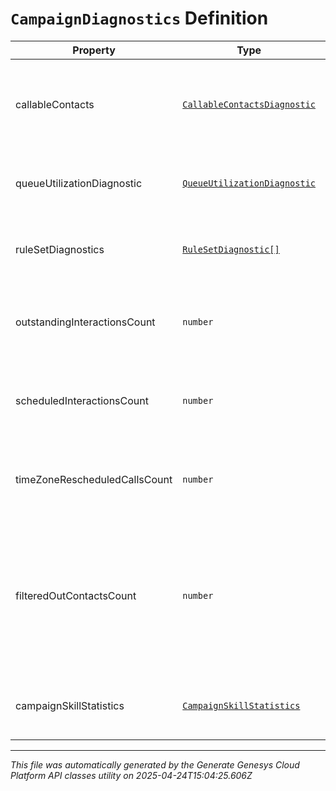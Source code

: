 # `CampaignDiagnostics` Definition

| Property | Type | Required | Description |
|----------|------|----------|-------------|
| callableContacts | [`CallableContactsDiagnostic`](callablecontactsdiagnostic-definition.md) | No | Campaign properties that can impact which contacts are callable |
| queueUtilizationDiagnostic | [`QueueUtilizationDiagnostic`](queueutilizationdiagnostic-definition.md) | No | Information regarding the campaign's queue |
| ruleSetDiagnostics | [`RuleSetDiagnostic[]`](rulesetdiagnostic-definition.md) | No | Information regarding the campaign's rule sets |
| outstandingInteractionsCount | `number` | No | Current number of outstanding interactions on the campaign |
| scheduledInteractionsCount | `number` | No | Current number of scheduled interactions on the campaign |
| timeZoneRescheduledCallsCount | `number` | No | Current number of time zone rescheduled calls on the campaign |
| filteredOutContactsCount | `number` | No | Number of contacts that don't match filter. This is currently supported only for Campaigns with dynamic filter on. |
| campaignSkillStatistics | [`CampaignSkillStatistics`](campaignskillstatistics-definition.md) | No | Information regarding the campaign's skills |

---

*This file was automatically generated by the Generate Genesys Cloud Platform API classes utility on 2025-04-24T15:04:25.606Z*